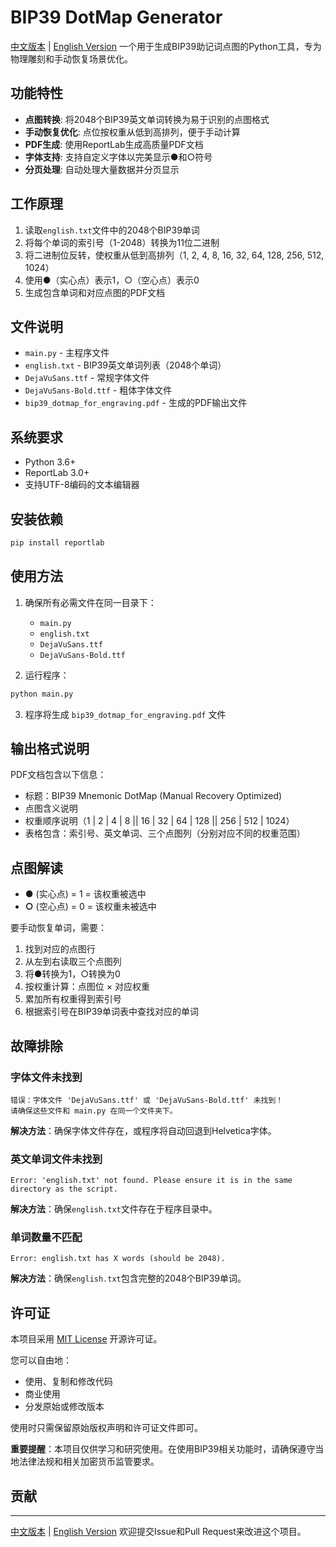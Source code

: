 # BIP39 DotMap Generator

[中文版本](README.md) | [English Version](README_EN.md)
一个用于生成BIP39助记词点图的Python工具，专为物理雕刻和手动恢复场景优化。

## 功能特性

- **点图转换**: 将2048个BIP39英文单词转换为易于识别的点图格式
- **手动恢复优化**: 点位按权重从低到高排列，便于手动计算
- **PDF生成**: 使用ReportLab生成高质量PDF文档
- **字体支持**: 支持自定义字体以完美显示●和○符号
- **分页处理**: 自动处理大量数据并分页显示

## 工作原理

1. 读取`english.txt`文件中的2048个BIP39单词
2. 将每个单词的索引号（1-2048）转换为11位二进制
3. 将二进制位反转，使权重从低到高排列（1, 2, 4, 8, 16, 32, 64, 128, 256, 512, 1024）
4. 使用●（实心点）表示1，○（空心点）表示0
5. 生成包含单词和对应点图的PDF文档

## 文件说明

- `main.py` - 主程序文件
- `english.txt` - BIP39英文单词列表（2048个单词）
- `DejaVuSans.ttf` - 常规字体文件
- `DejaVuSans-Bold.ttf` - 粗体字体文件
- `bip39_dotmap_for_engraving.pdf` - 生成的PDF输出文件

## 系统要求

- Python 3.6+
- ReportLab 3.0+
- 支持UTF-8编码的文本编辑器

## 安装依赖

```bash
pip install reportlab
```

## 使用方法

1. 确保所有必需文件在同一目录下：
   - `main.py`
   - `english.txt`
   - `DejaVuSans.ttf`
   - `DejaVuSans-Bold.ttf`

2. 运行程序：
```bash
python main.py
```

3. 程序将生成 `bip39_dotmap_for_engraving.pdf` 文件

## 输出格式说明

PDF文档包含以下信息：
- 标题：BIP39 Mnemonic DotMap (Manual Recovery Optimized)
- 点图含义说明
- 权重顺序说明（1 | 2 | 4 | 8 || 16 | 32 | 64 | 128 || 256 | 512 | 1024）
- 表格包含：索引号、英文单词、三个点图列（分别对应不同的权重范围）

## 点图解读

- **●** (实心点) = 1 = 该权重被选中
- **○** (空心点) = 0 = 该权重未被选中

要手动恢复单词，需要：
1. 找到对应的点图行
2. 从左到右读取三个点图列
3. 将●转换为1，○转换为0
4. 按权重计算：点图位 × 对应权重
5. 累加所有权重得到索引号
6. 根据索引号在BIP39单词表中查找对应的单词

## 故障排除

### 字体文件未找到
```
错误：字体文件 'DejaVuSans.ttf' 或 'DejaVuSans-Bold.ttf' 未找到！
请确保这些文件和 main.py 在同一个文件夹下。
```
**解决方法**：确保字体文件存在，或程序将自动回退到Helvetica字体。

### 英文单词文件未找到
```
Error: 'english.txt' not found. Please ensure it is in the same directory as the script.
```
**解决方法**：确保`english.txt`文件存在于程序目录中。

### 单词数量不匹配
```
Error: english.txt has X words (should be 2048).
```
**解决方法**：确保`english.txt`包含完整的2048个BIP39单词。

## 许可证

本项目采用 [MIT License](LICENSE) 开源许可证。

您可以自由地：
- 使用、复制和修改代码
- 商业使用
- 分发原始或修改版本

使用时只需保留原始版权声明和许可证文件即可。

**重要提醒**：本项目仅供学习和研究使用。在使用BIP39相关功能时，请确保遵守当地法律法规和相关加密货币监管要求。

## 贡献

---

[中文版本](README.md) | [English Version](README_EN.md)
欢迎提交Issue和Pull Request来改进这个项目。